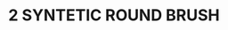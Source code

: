 ---
title: "2 SYNTETIC ROUND BRUSH"
price: "TBA"
desc: "Opis nije dostupan"
img_path: "/assets/img/A.MIG-8614.jpg"
brand: AMMO
available: true
cat: "tools"
subcat: "SYNTETIC BRUSHES"
subsubcat: "SS"
---